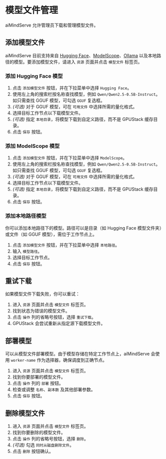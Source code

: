 # 模型文件管理

aiMindServe 允许管理员下载和管理模型文件。

## 添加模型文件

aiMindServe 目前支持来自 [Hugging Face](https://huggingface.co)、[ModelScope](https://modelscope.cn)、[Ollama](https://ollama.com/library) 以及本地路径的模型。要添加模型文件，请进入 `资源` 页面并点击 `模型文件` 标签页。

### 添加 Hugging Face 模型

1. 点击 `添加模型文件` 按钮，并在下拉菜单中选择 `Hugging Face`。
2. 使用左上角的搜索栏按名称查找模型，例如 `Qwen/Qwen2.5-0.5B-Instruct`。如只需查找 GGUF 模型，可勾选 `GGUF` 复选框。
3. _(可选)_ 对于 GGUF 模型，可在 `可用文件` 中选择所需的量化格式。
4. 选择目标工作节点以下载模型文件。
5. _(可选)_ 指定 `本地目录`，将模型下载到自定义路径，而不是 GPUStack 缓存目录。
6. 点击 `保存` 按钮。

### 添加 ModelScope 模型

1. 点击 `添加模型文件` 按钮，并在下拉菜单中选择 `ModelScope`。
2. 使用左上角的搜索栏按名称查找模型，例如 `Qwen/Qwen2.5-0.5B-Instruct`。如只需查找 GGUF 模型，可勾选 `GGUF` 复选框。
3. _(可选)_ 对于 GGUF 模型，可在 `可用文件` 中选择所需的量化格式。
4. 选择目标工作节点以下载模型文件。
5. _(可选)_ 指定 `本地目录`，将模型下载到自定义路径，而不是 GPUStack 缓存目录。
6. 点击 `保存` 按钮。


### 添加本地路径模型

你可以添加本地路径下的模型。路径可以是目录（如 Hugging Face 模型文件夹）或文件（如 GGUF 模型），需位于工作节点上。

1. 点击 `添加模型文件` 按钮，并在下拉菜单中选择 `本地路径`。
2. 输入 `模型路径`。
3. 选择目标工作节点。
4. 点击 `保存` 按钮。

## 重试下载

如果模型文件下载失败，你可以重试：

1. 进入 `资源` 页面并点击 `模型文件` 标签页。
2. 找到状态为错误的模型文件。
3. 点击 `操作` 列的省略号按钮，选择 `重试下载`。
4. GPUStack 会尝试重新从指定源下载模型文件。

## 部署模型

可以从模型文件部署模型。由于模型存储在特定工作节点上，aiMindServe 会使用 `worker-name` 作为选择器，确保调度到正确节点。

1. 进入 `资源` 页面并点击 `模型文件` 标签页。
2. 找到你要部署的模型文件。
3. 点击 `操作` 列的 `部署` 按钮。
4. 检查或调整 `名称`、`副本数` 及其他部署参数。
5. 点击 `保存` 按钮。

## 删除模型文件

1. 进入 `资源` 页面并点击 `模型文件` 标签页。
2. 找到你要删除的模型文件。
3. 点击 `操作` 列的省略号按钮，选择 `删除`。
4. _(可选)_ 勾选 `同时从磁盘删除文件`。
5. 点击 `删除` 按钮确认。 